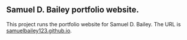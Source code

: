 ## Samuel D. Bailey portfolio website. ##

This project runs the portfolio website for Samuel D. Bailey. The URL is [samuelbailey123.github.io](https://samuelbailey123.github.io).
